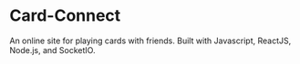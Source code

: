# Card-Connect

An online site for playing cards with friends. Built with Javascript, ReactJS, Node.js, and SocketIO.

